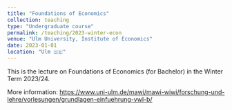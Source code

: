 ```yaml
---
title: "Foundations of Economics"
collection: teaching
type: "Undergraduate course"
permalink: /teaching/2023-winter-econ
venue: "Ulm University, Institute of Economics"
date: 2023-01-01
location: "Ulm 🇩🇪"
---
```


This is the lecture on Foundations of Economics (for Bachelor) in the Winter Term 2023/24.

More information: https://www.uni-ulm.de/mawi/mawi-wiwi/forschung-und-lehre/vorlesungen/grundlagen-einfuehrung-vwl-b/
